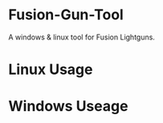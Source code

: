 # Fusion-Gun-Tool
A windows &amp; linux tool for Fusion Lightguns.

# Linux Usage

    
    
# Windows Useage


    
    
